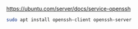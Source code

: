 <https://ubuntu.com/server/docs/service-openssh>

```bash
sudo apt install openssh-client openssh-server
```
